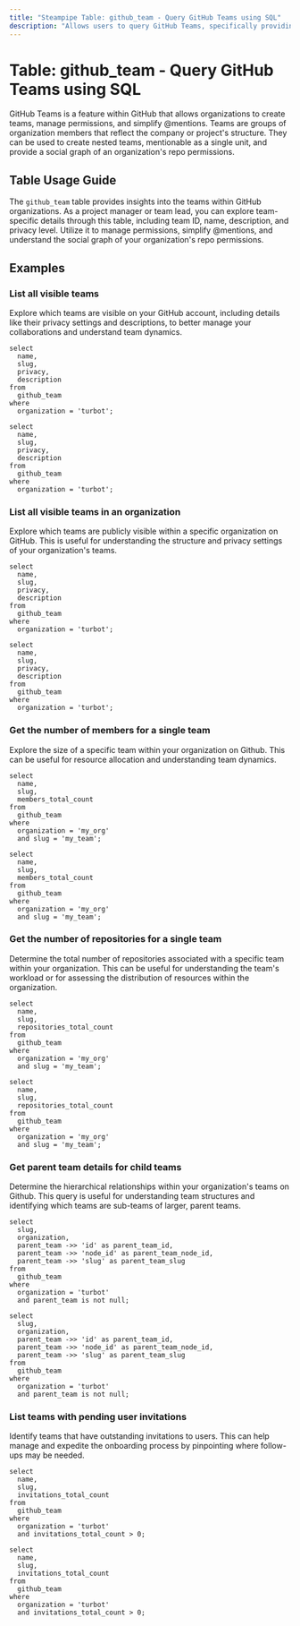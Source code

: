 ```yaml
---
title: "Steampipe Table: github_team - Query GitHub Teams using SQL"
description: "Allows users to query GitHub Teams, specifically providing details about each team within a GitHub organization. This information includes team ID, name, description, privacy level, and more."
---
```


# Table: github_team - Query GitHub Teams using SQL

GitHub Teams is a feature within GitHub that allows organizations to create teams, manage permissions, and simplify @mentions. Teams are groups of organization members that reflect the company or project's structure. They can be used to create nested teams, mentionable as a single unit, and provide a social graph of an organization's repo permissions.

## Table Usage Guide

The `github_team` table provides insights into the teams within GitHub organizations. As a project manager or team lead, you can explore team-specific details through this table, including team ID, name, description, and privacy level. Utilize it to manage permissions, simplify @mentions, and understand the social graph of your organization's repo permissions.

## Examples

### List all visible teams
Explore which teams are visible on your GitHub account, including details like their privacy settings and descriptions, to better manage your collaborations and understand team dynamics.

```sql+postgres
select
  name,
  slug,
  privacy,
  description
from
  github_team
where
  organization = 'turbot';
```

```sql+sqlite
select
  name,
  slug,
  privacy,
  description
from
  github_team
where
  organization = 'turbot';
```

### List all visible teams in an organization
Explore which teams are publicly visible within a specific organization on GitHub. This is useful for understanding the structure and privacy settings of your organization's teams.

```sql+postgres
select
  name,
  slug,
  privacy,
  description
from
  github_team
where
  organization = 'turbot';
```

```sql+sqlite
select
  name,
  slug,
  privacy,
  description
from
  github_team
where
  organization = 'turbot';
```

### Get the number of members for a single team
Explore the size of a specific team within your organization on Github. This can be useful for resource allocation and understanding team dynamics.

```sql+postgres
select
  name,
  slug,
  members_total_count
from
  github_team
where
  organization = 'my_org'
  and slug = 'my_team';
```

```sql+sqlite
select
  name,
  slug,
  members_total_count
from
  github_team
where
  organization = 'my_org'
  and slug = 'my_team';
```

### Get the number of repositories for a single team
Determine the total number of repositories associated with a specific team within your organization. This can be useful for understanding the team's workload or for assessing the distribution of resources within the organization.

```sql+postgres
select
  name,
  slug,
  repositories_total_count
from
  github_team
where
  organization = 'my_org'
  and slug = 'my_team';
```

```sql+sqlite
select
  name,
  slug,
  repositories_total_count
from
  github_team
where
  organization = 'my_org'
  and slug = 'my_team';
```

### Get parent team details for child teams
Determine the hierarchical relationships within your organization's teams on Github. This query is useful for understanding team structures and identifying which teams are sub-teams of larger, parent teams.

```sql+postgres
select
  slug,
  organization,
  parent_team ->> 'id' as parent_team_id,
  parent_team ->> 'node_id' as parent_team_node_id,
  parent_team ->> 'slug' as parent_team_slug
from
  github_team
where
  organization = 'turbot'
  and parent_team is not null;
```

```sql+sqlite
select
  slug,
  organization,
  parent_team ->> 'id' as parent_team_id,
  parent_team ->> 'node_id' as parent_team_node_id,
  parent_team ->> 'slug' as parent_team_slug
from
  github_team
where
  organization = 'turbot'
  and parent_team is not null;
```

### List teams with pending user invitations
Identify teams that have outstanding invitations to users. This can help manage and expedite the onboarding process by pinpointing where follow-ups may be needed.

```sql+postgres
select
  name,
  slug,
  invitations_total_count
from
  github_team
where
  organization = 'turbot'
  and invitations_total_count > 0;
```

```sql+sqlite
select
  name,
  slug,
  invitations_total_count
from
  github_team
where
  organization = 'turbot'
  and invitations_total_count > 0;
```